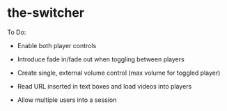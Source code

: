 # the-switcher

To Do:

* Enable both player controls
* Introduce fade in/fade out when toggling between players
* Create single, external volume control (max volume for toggled player)

* Read URL inserted in text boxes and load videos into players

* Allow multiple users into a session
